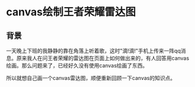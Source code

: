# canvas绘制王者荣耀雷达图

## 背景

一天晚上下班的我静静的靠在角落上听着歌，这时"滴!滴!"手机上传来一阵qq消息。原来我人在问王者荣耀的雷达图在页面上如何做出来的，有人回答用canvas绘画。那么问题来了，已经好久没有使用canvas绘画了东西。

所以就想自己画一个canvas雷达图，顺便重新回顾一下canvas的知识点。